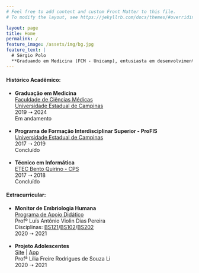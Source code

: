 ```yaml
---
# Feel free to add content and custom Front Matter to this file.
# To modify the layout, see https://jekyllrb.com/docs/themes/#overriding-theme-defaults

layout: page
title: Home
permalink: /
feature_image: /assets/img/bg.jpg
feature_text: |
  # Sérgio Polo
  **Graduando em Medicina (FCM - Unicamp), entusiasta em desenvolvimento Android e apaixonado por tecnologia.**
---
```

#### Histórico Acadêmico:

- **Graduação em Medicina**  
[Faculdade de Ciências Médicas](https://fcm.unicamp.br)  
[Universidade Estadual de Campinas](https://www.unicamp.br)  
2019 ➝ 2024  
Em andamento
<br/><br/>
- **Programa de Formação Interdisciplinar Superior - ProFIS**  
[Universidade Estadual de Campinas](https://www.unicamp.br)  
2017 ➝ 2019  
Concluído
<br/><br/>
- **Técnico em Informática**  
[ETEC Bento Quirino - CPS](https://etecbentoquirino.com.br/new/)  
2017 ➝ 2018   
Concluído

#### Extracurricular:

- **Monitor de Embriologia Humana**  
[Programa de Apoio Didático](https://www.prg.unicamp.br/graduacao/pad/)  
Profº Luís Antônio Violin Dias Pereira  
Disciplinas: [BS121](https://www.dac.unicamp.br/portal/caderno-de-horarios/2020/1/S/G/IB/BS121)/[BS102](https://www.dac.unicamp.br/portal/caderno-de-horarios/2021/1/S/G/IB/BS102)/[BS202](https://www.dac.unicamp.br/portal/caderno-de-horarios/2021/2/S/G/IB/BS202)  
2020 ➝ 2021
<br/><br/>
- **Projeto Adolescentes**  
[Site](https://www.fcm.unicamp.br/adolescentes/) | [App](https://play.google.com/store/apps/details?id=com.nrgbrainn.adolescentes)    
Profª Lília Freire Rodrigues de Souza Li  
2020 ➝ 2021
